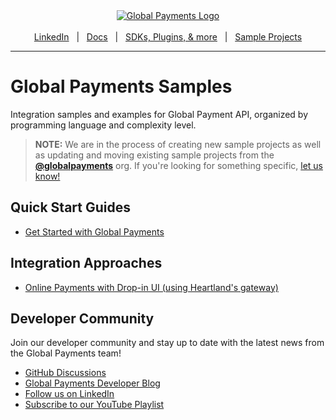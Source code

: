 <div align="center">
  <a href="https://www.globalpayments.com" target="_blank">
    <img src="https://developer.globalpay.com/gh-assets/GP_lightmode.svg" title="Global Payments Logo" />
  </a>
  <br />
  <br />
  <a href="https://www.linkedin.com/showcase/global-payments-for-developers/" target="_blank">LinkedIn</a>
    <span>&nbsp;&nbsp;|&nbsp;&nbsp;</span>
  <a href="https://developer.globalpay.com/home" target="_blank">Docs</a>
    <span>&nbsp;&nbsp;|&nbsp;&nbsp;</span>
  <a href="https://github.com/globalpayments" target="_blank">SDKs, Plugins, &amp; more</a>
    <span>&nbsp;&nbsp;|&nbsp;&nbsp;</span>
  <a href="https://github.com/globalpayments-samples" target="_blank">Sample Projects</a>
  <br />
  <hr />
</div>

# Global Payments Samples

Integration samples and examples for Global Payment API, organized by programming language and complexity level.

> **NOTE:** We are in the process of creating new sample projects as well as updating and moving existing sample projects from the [**@globalpayments**](https://github.com/globalpayments) org. If you're looking for something specific, [let us know!](https://github.com/orgs/globalpayments/discussions/new?category=ideas)

## Quick Start Guides

- [Get Started with Global Payments](https://developer.globalpay.com/docs/getting-started/overview)

## Integration Approaches

- [Online Payments with Drop-in UI (using Heartland's gateway)](https://github.com/globalpayments-samples/heartland-online-card-payments)

## Developer Community

Join our developer community and stay up to date with the latest news from the Global Payments team!

- [GitHub Discussions](https://github.com/orgs/globalpayments/discussions)
- [Global Payments Developer Blog](https://developer.globalpay.com/blog/overview)
- [Follow us on LinkedIn](https://www.linkedin.com/showcase/global-payments-for-developers/)
- [Subscribe to our YouTube Playlist](https://youtube.com/playlist?list=PLYOhsY1Babga_03fc9FcGIWqagCHEyxY0&si=H4YgJYez6VMxLE68)

